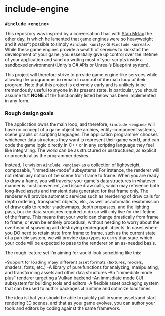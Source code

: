 # include-engine
### `#include <engine>`

This repository was inspired by a conversation I had with [Stan Melax](https://github.com/melax) the other day, in which he lamented that game engines were so heavyweight and it wasn't possible to simply `#include <unity>` or `#include <unreal>`. While these game engines provide a wealth of services to kickstart the development of your game, you essentially give up control over the lifetime of your application and wind up writing most of your scripts inside a sandboxed environment (Unity's C# APIs or Unreal's Blueprint system).

This project will therefore strive to provide game engine-like services while allowing the programmer to remain in control of the main loop of their program. Note that this project is extremely early and is unlikely to be tremendously useful to anyone in its present state. In particular, you should assume that **NONE** of the functionality listed below has been implemented in any form.

### Rough design goals

The application owns the main loop, and therefore, `#include <engine>` will have no concept of a game object hierarchies, entity-component systems, scene graphs or scripting languages. The application programmer chooses whichever data structures they want to represent their game world, and can code the game logic directly in C++ or in any scripting language they feel like integrating. The world can be as structured or unstructured, as explicit or procedural as the programmer desires.

Instead, I envision `#include <engine>` as a collection of lightweight, composable, "immediate-mode" subsystems. For instance, the renderer will not retain any notion of the scene from frame to frame. When you are ready to draw a frame, you will traverse your game's data structures in whatever manner is most convenient, and issue draw calls, which may reference both long-lived assets and transient data generated for that frame only. The renderer will provide automatic services such as reordering of draw calls for depth ordering, transparent objects, etc., as well as automatic resubmission of draw calls to render shadowmaps, depth prepasses, and the lighting pass, but the data structures required to do so will only live for the lifetime of the frame. This means that your world can change drastically from frame to frame, or even be entirely procedural, without needing to worry about the overhead of spawning and destroying rendergraph objects. In cases where you DO need to retain state from frame to frame, such as the current state of a particle system, we will provide data types to carry that state, which your code will be expected to pass to the renderer on an as-needed basis. 

The rough feature set I'm aiming for would look something like this:

-Support for loading many different asset formats (textures, models, shaders, fonts, etc.)
-A library of pure functions for analyzing, manipulating, and transforming assets and other data structures
-An "immediate mode plus" renderer targeting a Vulkan backend
-An immediate mode GUI subsystem for building tools and editors
-A flexible asset packaging system that can be used to author packages at runtime and optimize load times

The idea is that you should be able to quickly pull in some assets and start rendering 3D scenes, and that as your game evolves, you can author your tools and editors by coding against the same framework.